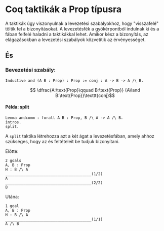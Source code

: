 # Coq taktikák a Prop típusra
A taktikák úgy viszonyulnak a levezetési szabályokhoz, hogy "visszafelé" töltik fel a bizonyításokat. A levezetésfék a gyökérpontból indulnak ki és a fában felfelé haladni a taktikákkal lehet. Amikor kész a bizonyítás, az elágazásokban a levezetési szabályok közvetítik az érvényességet. 
## És
### Bevezetési szabály:
````coq
Inductive and (A B : Prop) : Prop := conj : A -> B -> A /\ B.
````
$$ \dfrac{A:\text{Prop}\qquad B:\text{Prop}}
       {A\land B:\text{Prop}}\texttt{conj}$$

#### Példa: split

````coq
Lemma andcomm : forall A B : Prop, B /\ A -> A /\ B.
intros.
split.
````

A ````split```` taktika létrehozza azt a két ágat a levezetésfában, amely ahhoz szükséges, hogy az és feltételeit be tudjuk bizonyítani.

Előtte:

````coq
2 goals
A, B : Prop
H : B /\ A
______________________________________(1/2)
A
______________________________________(2/2)
B
````

Utána: 

````coq
1 goal
A, B : Prop
H : B /\ A
______________________________________(1/1)
A /\ B
````



